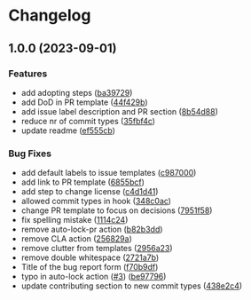 # Changelog

## 1.0.0 (2023-09-01)


### Features

* add adopting steps ([ba39729](https://github.com/mhatzl/project-repo-template/commit/ba397296fcee7ded7af515b0422512d032c92df3))
* add DoD in PR template ([44f429b](https://github.com/mhatzl/project-repo-template/commit/44f429bba31d5264e941c0f3149969985dd600f7))
* add issue label description and PR section ([8b54d88](https://github.com/mhatzl/project-repo-template/commit/8b54d8894870b4d7f5d689f1bffa8ae2c40fc688))
* reduce nr of commit types ([35fbf4c](https://github.com/mhatzl/project-repo-template/commit/35fbf4c37a327f877bf2c10685bda6fd5ebd52e9))
* update readme ([ef555cb](https://github.com/mhatzl/project-repo-template/commit/ef555cb62784fb2104e7f1ae583e51caf836c2ee))


### Bug Fixes

* add default labels to issue templates ([c987000](https://github.com/mhatzl/project-repo-template/commit/c9870006ec7cb336dbc18de3bb39fb1884d4e0f3))
* add link to PR template ([6855bcf](https://github.com/mhatzl/project-repo-template/commit/6855bcf7b53aa3a04df14408df6c5b3b6ea4c683))
* add step to change license ([c4d1d41](https://github.com/mhatzl/project-repo-template/commit/c4d1d41efe1354c4431a9fdcdc863b3780d22fc5))
* allowed commit types in hook ([348c0ac](https://github.com/mhatzl/project-repo-template/commit/348c0ac85a108474b43c406d836953db399e9c23))
* change PR template to focus on decisions ([7951f58](https://github.com/mhatzl/project-repo-template/commit/7951f58f0df3ff222a837cfef96b2643f7ca5db8))
* fix spelling mistake ([1114c24](https://github.com/mhatzl/project-repo-template/commit/1114c2467590dfbff2e4468e38ba7c7f3552a09d))
* remove auto-lock-pr action ([b82b3dd](https://github.com/mhatzl/project-repo-template/commit/b82b3dd3d11e3d454cbe76a71dfaea4b7fc85098))
* remove CLA action ([256829a](https://github.com/mhatzl/project-repo-template/commit/256829a0a98f372be04aafcf3857568065257dad))
* remove clutter from templates ([2956a23](https://github.com/mhatzl/project-repo-template/commit/2956a23b725a39517e7fbf1023a2b3851804ee02))
* remove double whitespace ([2721a7b](https://github.com/mhatzl/project-repo-template/commit/2721a7bc4915f9f955b9f5a1d4816d17572d0619))
* Title of the bug report form ([f70b9df](https://github.com/mhatzl/project-repo-template/commit/f70b9dfda4d5d6c732a1d290696b74dea3c489a6))
* typo in auto-lock action ([#3](https://github.com/mhatzl/project-repo-template/issues/3)) ([be97796](https://github.com/mhatzl/project-repo-template/commit/be977960a8c3847a4687e3a20c781e60fb27ffc3))
* update contributing section to new commit types ([438e2c4](https://github.com/mhatzl/project-repo-template/commit/438e2c40ad2378d1f26e5e8f9ea6790b155def83))
